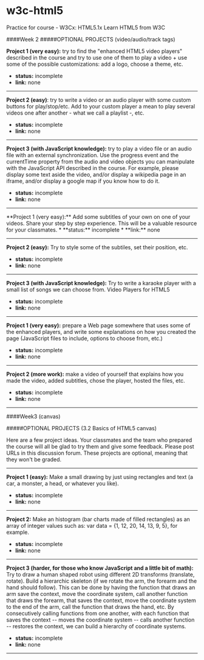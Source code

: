 # w3c-html5
Practice for course - W3Cx: HTML5.1x Learn HTML5 from W3C

####Week 2
#####OPTIONAL PROJECTS (video/audio/track tags)

**Project 1 (very easy):** try to find the "enhanced HTML5 video players" described in the course and try to use one of them to play a video + use some of the possible customizations: add a logo, choose a theme, etc.
* **status:** incomplete
* **link:** none

---

**Project 2 (easy)**: try to write a video or an audio player with some custom buttons for play/stop/etc. Add to your custom player a mean to play several videos one after another - what we call a playlist -, etc.
* **status:** incomplete
* **link:** none

---

**Project 3 (with JavaScript knowledge):** try to play a video file or an audio file with an external synchronization. Use the progress event and the currentTime property from the audio and video objects you can manipulate with the JavaScript API described in the course. For example, please display some text aside the video, and/or display a wikipedia page in an iframe, and/or display a google map if you know how to do it.
* **status:** incomplete
* **link:** none

---

<track>
**Project 1 (very easy):** Add some subtitles of your own on one of your videos. Share your step by step experience. This will be a valuable resource for your classmates.
* **status:** incomplete
* **link:** none

---

**Project 2 (easy):** Try to style some of the subtiles, set their position, etc.
* **status:** incomplete
* **link:** none

---

**Project 3 (with JavaScript knowledge):** Try to write a karaoke player with a small list of songs we can choose from.
Video Players for HTML5
* **status:** incomplete
* **link:** none

---

**Project 1 (very easy):** prepare a Web page somewhere that uses some of the enhanced players, and write some explanations on how you created the page (JavaScript files to include, options to choose from, etc.)
* **status:** incomplete
* **link:** none

---

**Project 2 (more work):** make a video of yourself that explains how you made the video, added subtitles, chose the player, hosted the files, etc.
* **status:** incomplete
* **link:** none

---

####Week3 (canvas)

#####OPTIONAL PROJECTS (3.2 Basics of HTML5 canvas)

Here are a few project ideas. Your classmates and the team who prepared the course will all be glad to try them and give some feedback. Please post URLs in this discussion forum. These projects are optional, meaning that they won't be graded.

---

**Project 1 (easy):** Make a small drawing by just using rectangles and text  (a car, a monster, a head, or whatever you like).
* **status:** incomplete
* **link:** none

---

**Project 2:** Make an histogram (bar charts made of filled rectangles) as an array of integer values such as: var data = {1, 12, 20, 14, 13, 9, 5}, for example.
* **status:** incomplete
* **link:** none

---

**Project 3 (harder, for those who know JavaScript and a little bit of math):** Try to draw a human shaped robot using different 2D transforms (translate, rotate). Build a hierarchic skeleton (if we rotate the arm, the forearm and the hand should follow). This can be done by having the function that draws an arm save the context, move the coordinate system, call another function that draws the forearm, that saves the context, move the coordinate system to the end of the arm, call the function that draws the hand, etc. By consecutively calling functions from one another, with each function that saves the context -- moves the coordinate system -- calls another function -- restores the context, we can build a hierarchy of coordinate systems.
* **status:** incomplete
* **link:** none

---


